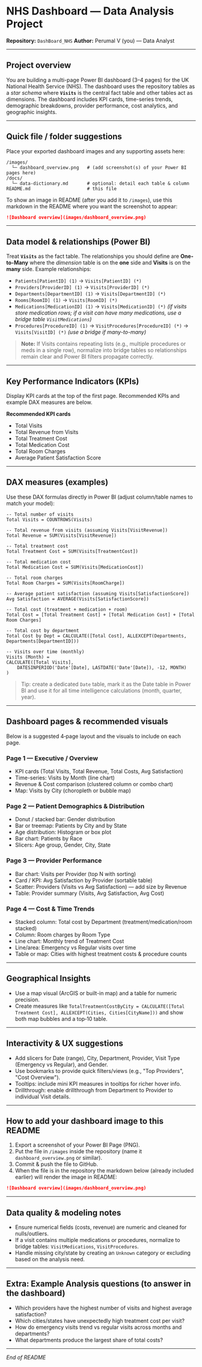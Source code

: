 # NHS Dashboard — Data Analysis Project

**Repository:** `DashBoard_NHS`
**Author:** Perumal V (you) — Data Analyst

---

## Project overview

You are building a multi-page Power BI dashboard (3–4 pages) for the UK National Health Service (NHS). The dashboard uses the repository tables as a *star schema* where **`Visits`** is the central fact table and other tables act as dimensions. The dashboard includes KPI cards, time-series trends, demographic breakdowns, provider performance, cost analytics, and geographic insights.

---

## Quick file / folder suggestions

Place your exported dashboard images and any supporting assets here:

```
/images/
  └─ dashboard_overview.png   # (add screenshot(s) of your Power BI pages here)
/docs/
  └─ data-dictionary.md       # optional: detail each table & column
README.md                     # this file
```

To show an image in README (after you add it to `/images`), use this markdown in the README where you want the screenshot to appear:

```md
![Dashboard overview](images/dashboard_overview.png)
```

---

## Data model & relationships (Power BI)

Treat **`Visits`** as the fact table. The relationships you should define are **One-to-Many** where the *dimension* table is on the **one** side and **Visits** is on the **many** side. Example relationships:

* `Patients[PatientID] (1)` -> `Visits[PatientID] (*)`
* `Providers[ProviderID] (1)` -> `Visits[ProviderID] (*)`
* `Departments[DepartmentID] (1)` -> `Visits[DepartmentID] (*)`
* `Rooms[RoomID] (1)` -> `Visits[RoomID] (*)`
* `Medications[MedicationID] (1)` -> `Visits[MedicationID] (*)` *(if visits store medication rows; if a visit can have many medications, use a bridge table `VisitMedications`)*
* `Procedures[ProcedureID] (1)` -> `VisitProcedures[ProcedureID] (*)` -> `Visits[VisitID] (*)` *(use a bridge if many-to-many)*

> **Note:** If Visits contains repeating lists (e.g., multiple procedures or meds in a single row), normalize into bridge tables so relationships remain clear and Power BI filters propagate correctly.

---

## Key Performance Indicators (KPIs)

Display KPI cards at the top of the first page. Recommended KPIs and example DAX measures are below.

**Recommended KPI cards**

* Total Visits
* Total Revenue from Visits
* Total Treatment Cost
* Total Medication Cost
* Total Room Charges
* Average Patient Satisfaction Score

---

## DAX measures (examples)

Use these DAX formulas directly in Power BI (adjust column/table names to match your model):

```dax
-- Total number of visits
Total Visits = COUNTROWS(Visits)

-- Total revenue from visits (assuming Visits[VisitRevenue])
Total Revenue = SUM(Visits[VisitRevenue])

-- Total treatment cost
Total Treatment Cost = SUM(Visits[TreatmentCost])

-- Total medication cost
Total Medication Cost = SUM(Visits[MedicationCost])

-- Total room charges
Total Room Charges = SUM(Visits[RoomCharge])

-- Average patient satisfaction (assuming Visits[SatisfactionScore])
Avg Satisfaction = AVERAGE(Visits[SatisfactionScore])

-- Total cost (treatment + medication + room)
Total Cost = [Total Treatment Cost] + [Total Medication Cost] + [Total Room Charges]

-- Total cost by department
Total Cost by Dept = CALCULATE([Total Cost], ALLEXCEPT(Departments, Departments[DepartmentID]))

-- Visits over time (monthly)
Visits (Month) =
CALCULATE([Total Visits],
    DATESINPERIOD('Date'[Date], LASTDATE('Date'[Date]), -12, MONTH)
)
```

> Tip: create a dedicated `Date` table, mark it as the Date table in Power BI and use it for all time intelligence calculations (month, quarter, year).

---

## Dashboard pages & recommended visuals

Below is a suggested 4‑page layout and the visuals to include on each page.

### Page 1 — Executive / Overview

* KPI cards (Total Visits, Total Revenue, Total Costs, Avg Satisfaction)
* Time-series: Visits by Month (line chart)
* Revenue & Cost comparison (clustered column or combo chart)
* Map: Visits by City (choropleth or bubble map)

### Page 2 — Patient Demographics & Distribution

* Donut / stacked bar: Gender distribution
* Bar or treemap: Patients by City and by State
* Age distribution: Histogram or box plot
* Bar chart: Patients by Race
* Slicers: Age group, Gender, City, State

### Page 3 — Provider Performance

* Bar chart: Visits per Provider (top N with sorting)
* Card / KPI: Avg Satisfaction by Provider (sortable table)
* Scatter: Providers (Visits vs Avg Satisfaction) — add size by Revenue
* Table: Provider summary (Visits, Avg Satisfaction, Avg Cost)

### Page 4 — Cost & Time Trends

* Stacked column: Total cost by Department (treatment/medication/room stacked)
* Column: Room charges by Room Type
* Line chart: Monthly trend of Treatment Cost
* Line/area: Emergency vs Regular visits over time
* Table or map: Cities with highest treatment costs & procedure counts

---

## Geographical Insights

* Use a map visual (ArcGIS or built-in map) and a table for numeric precision.
* Create measures like `TotalTreatmentCostByCity = CALCULATE([Total Treatment Cost], ALLEXCEPT(Cities, Cities[CityName]))` and show both map bubbles and a top‑10 table.

---

## Interactivity & UX suggestions

* Add slicers for Date (range), City, Department, Provider, Visit Type (Emergency vs Regular), and Gender.
* Use bookmarks to provide quick filters/views (e.g., "Top Providers", "Cost Overview").
* Tooltips: include mini KPI measures in tooltips for richer hover info.
* Drillthrough: enable drillthrough from Department to Provider to individual Visit details.

---

## How to add your dashboard image to this README

1. Export a screenshot of your Power BI Page (PNG).
2. Put the file in `/images` inside the repository (name it `dashboard_overview.png` or similar).
3. Commit & push the file to GitHub.
4. When the file is in the repository the markdown below (already included earlier) will render the image in README:

```md
![Dashboard overview](images/dashboard_overview.png)
```

---

## Data quality & modeling notes

* Ensure numerical fields (costs, revenue) are numeric and cleaned for nulls/outliers.
* If a visit contains multiple medications or procedures, normalize to bridge tables: `VisitMedications`, `VisitProcedures`.
* Handle missing city/state by creating an `Unknown` category or excluding based on the analysis need.

---

## Extra: Example Analysis questions (to answer in the dashboard)

* Which providers have the highest number of visits and highest average satisfaction?
* Which cities/states have unexpectedly high treatment cost per visit?
* How do emergency visits trend vs regular visits across months and departments?
* What departments produce the largest share of total costs?

---


*End of README*
